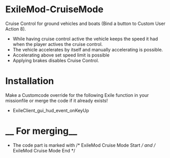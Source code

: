 # __ExileMod-CruiseMode__

Cruise Control for ground vehicles and boats (Bind a button to Custom User Action 8).
- While having cruise control active the vehicle keeps the speed it had when the player actives the cruise control.
- The vehicle accelerates by itself and manually accelerating is possible.
- Accelerating above set speed limit is possible
- Applying brakes disables Cruise Control.


# __Installation__

Make a Customcode override for the following Exile function in your missionfile or merge the code if it already exists!
* ExileClient_gui_hud_event_onKeyUp

# __ For merging__
* The code part is marked with /* ExileMod Cruise Mode Start */ and /* ExileMod Cruise Mode End */
